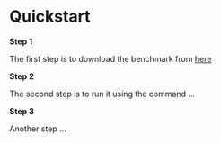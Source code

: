 # Quickstart

**Step 1**

The first step is to download the benchmark from [here](https://github.com/EvidenceBench/EvidenceBench)

**Step 2**

The second step is to run it using the command ...

**Step 3**

Another step ...